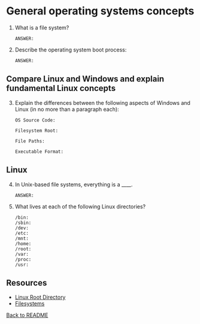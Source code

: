 # General operating systems concepts

1. What is a file system?
    ```
    ANSWER:
    ```


2. Describe the operating system boot process:
    ```
    ANSWER:
    ```

## Compare Linux and Windows and explain fundamental Linux concepts

3. Explain the differences between the following aspects of Windows and Linux (in no more than a paragraph each):

    ```
    OS Source Code:

    Filesystem Root:

    File Paths:

    Executable Format:
    ```


## Linux

4. In Unix-based file systems, everything is a ____.
    ```
    ANSWER:
    ```

5. What lives at each of the following Linux directories?
    ```
    /bin:
    /sbin:
    /dev:
    /etc:
    /mnt:
    /home:
    /root:
    /var:
    /proc:
    /usr:
    ```

## Resources
- [Linux Root Directory](https://tldp.org/LDP/Linux-Filesystem-Hierarchy/html/the-root-directory.html)
- [Filesystems](https://www.howtogeek.com/137096/6-ways-the-linux-file-system-is-different-from-the-windows-file-system/)

[Back to README](README.md)